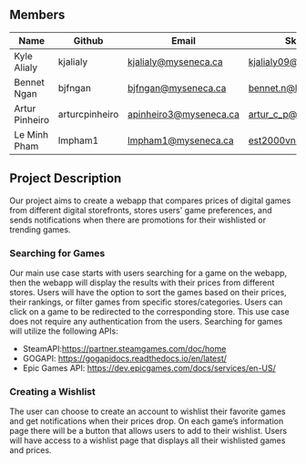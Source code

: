 ## Members
| Name           | Github         | Email                  | Skype                 |
| -------------- | -------------- | ---------------------- | --------------------- |
| Kyle Alialy    | kjalialy       | kjalialy@myseneca.ca   | kjalialy09@gmail.com  |
| Bennet Ngan    | bjfngan        | bjfngan@myseneca.ca    | bennet.n@hotmail.com  |
| Artur Pinheiro | arturcpinheiro | apinheiro3@myseneca.ca | artur_c_p@hotmail.com |
| Le Minh Pham   | lmpham1        | lmpham1@myseneca.ca    | est2000vn@gmail.com   |

## Project Description

Our project aims to create a webapp that compares prices of digital games from different digital storefronts, stores users' game preferences, and sends notifications when there are promotions for their wishlisted or trending games.

### Searching for Games
Our main use case starts with users searching for a game on the webapp, then the webapp will display the results with their prices from different stores. Users will have the option to sort the games based on their prices, their rankings, or filter games from specific stores/categories. Users can click on a game to be redirected to the corresponding store. This use case does not require any authentication from the users. Searching for games will utilize the following APIs:
* SteamAPI:https://partner.steamgames.com/doc/home
* GOGAPI: https://gogapidocs.readthedocs.io/en/latest/
* Epic Games API: https://dev.epicgames.com/docs/services/en-US/

### Creating a Wishlist
The user can choose to create an account to wishlist their favorite games and get notifications when their prices drop. On each game’s information page there will be a button that allows users to add to their wishlist. Users will have access to a wishlist page that displays all their wishlisted games and prices.
